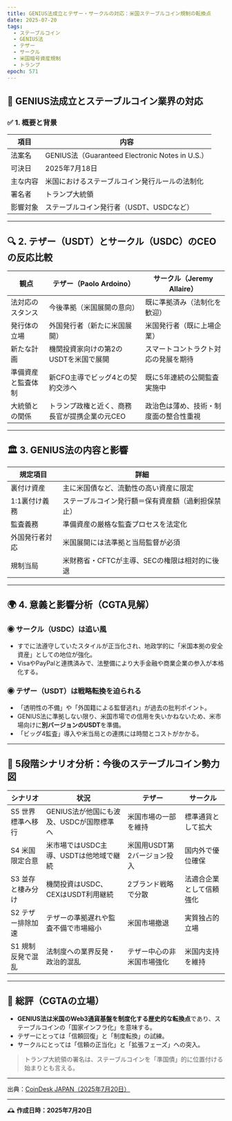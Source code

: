 ```yaml
---
title: GENIUS法成立とテザー・サークルの対応：米国ステーブルコイン規制の転換点
date: 2025-07-20
tags:
  - ステーブルコイン
  - GENIUS法
  - テザー
  - サークル
  - 米国暗号資産規制
  - トランプ
epoch: 571
---
```


## 🧭 GENIUS法成立とステーブルコイン業界の対応

### ✅ 1. 概要と背景

| 項目 | 内容 |
|------|------|
| 法案名 | GENIUS法（Guaranteed Electronic Notes in U.S.）|
| 可決日 | 2025年7月18日 |
| 主な内容 | 米国におけるステーブルコイン発行ルールの法制化 |
| 署名者 | トランプ大統領 |
| 影響対象 | ステーブルコイン発行者（USDT、USDCなど） |

---

## 🔍 2. テザー（USDT）とサークル（USDC）のCEOの反応比較

| 観点 | テザー（Paolo Ardoino） | サークル（Jeremy Allaire） |
|------|------------------------|------------------------------|
| 法対応のスタンス | 今後準拠（米国展開の意向）| 既に準拠済み（法制化を歓迎）|
| 発行体の立場 | 外国発行者（新たに米国展開）| 米国発行者（既に上場企業）|
| 新たな計画 | 機関投資家向けの第2のUSDTを米国で展開 | スマートコントラクト対応の発展を期待 |
| 準備資産と監査体制 | 新CFO主導でビッグ4との契約交渉へ | 既に5年連続の公開監査実施中 |
| 大統領との関係 | トランプ政権と近く、商務長官が提携企業の元CEO | 政治色は薄め、技術・制度面の整合性重視 |

---

## 🏛 3. GENIUS法の内容と影響

| 規定項目 | 詳細 |
|----------|------|
| 裏付け資産 | 主に米国債など、流動性の高い資産に限定 |
| 1:1裏付け義務 | ステーブルコイン発行額＝保有資産額（過剰担保禁止）|
| 監査義務 | 準備資産の厳格な監査プロセスを法定化 |
| 外国発行者対応 | 米国展開には法準拠と当局監督が必須 |
| 規制当局 | 米財務省・CFTCが主導、SECの権限は相対的に後退 |

---

## 🌍 4. 意義と影響分析（CGTA見解）

### ◉ サークル（USDC）は追い風
- すでに法遵守していたスタイルが正当化され、地政学的に「米国本拠の安全資産」としての地位が強化。
- VisaやPayPalと連携済みで、法整備により大手金融や商業企業の参入が本格化する。

### ◉ テザー（USDT）は戦略転換を迫られる
- 「透明性の不備」や「外国籍による監督逃れ」が過去の批判ポイント。
- GENIUS法に準拠しない限り、米国市場での信用を失いかねないため、米市場向けに**別バージョンのUSDT**を準備。
- 「ビッグ4監査」導入や米当局との連携には時間とコストがかかる。

---

## 🔮 5段階シナリオ分析：今後のステーブルコイン勢力図

| シナリオ | 状況 | テザー | サークル |
|----------|------|--------|----------|
| S5 世界標準へ移行 | GENIUS法が他国にも波及、USDCが国際標準へ | 米国市場の一部を維持 | 標準通貨として拡大 |
| S4 米国限定合意 | 米市場ではUSDC主導、USDTは他地域で継続 | 米国用USDT第2バージョン投入 | 国内外で優位確保 |
| S3 並存と棲み分け | 機関投資はUSDC、CEXはUSDT利用継続 | 2ブランド戦略で分散 | 法適合企業として信頼強化 |
| S2 テザー排除加速 | テザーの準拠遅れや監査不備で市場縮小 | 米国市場撤退 | 実質独占的立場 |
| S1 規制反発で混乱 | 法制度への業界反発・政治的混乱 | テザー中心の非米国市場強化 | 米国内支持を維持 |

---

## 📝 総評（CGTAの立場）

- **GENIUS法は米国のWeb3通貨基盤を制度化する歴史的な転換点**であり、ステーブルコインの「国家インフラ化」を意味する。
- テザーにとっては「信頼回復」と「制度転換」の試練。
- サークルにとっては「信頼の正当化」と「拡張フェーズ」への突入。

> トランプ大統領の署名は、ステーブルコインを「準国債」的に位置付ける始まりとも言える。

---
出典：[CoinDesk JAPAN（2025年7月20日）](https://www.coindeskjapan.com)


---

🕰️ **作成日時：2025年7月20日**